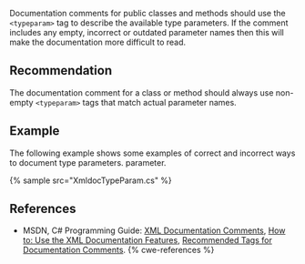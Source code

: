 Documentation comments for public classes and methods should use the `<typeparam>` tag to describe the available type parameters. If the comment includes any empty, incorrect or outdated parameter names then this will make the documentation more difficult to read.


## Recommendation
The documentation comment for a class or method should always use non-empty `<typeparam>` tags that match actual parameter names.


## Example
The following example shows some examples of correct and incorrect ways to document type parameters. parameter.

{% sample src="XmldocTypeParam.cs" %}

## References
* MSDN, C\# Programming Guide: [XML Documentation Comments](http://msdn.microsoft.com/en-us/library/b2s063f7.aspx), [How to: Use the XML Documentation Features](http://msdn.microsoft.com/en-us/library/z04awywx.aspx), [Recommended Tags for Documentation Comments](http://msdn.microsoft.com/en-us/library/5ast78ax.aspx).
{% cwe-references %}
